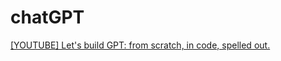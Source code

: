 # chatGPT

[[YOUTUBE] Let's build GPT: from scratch, in code, spelled out.](https://www.youtube.com/watch?v=kCc8FmEb1nY)